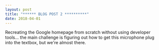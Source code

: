 ```yaml
---
layout: post
title: "****** BLOG POST 2 **********"
date: 2018-04-01
---
```


Recreating the Google homepage from scratch without using developer tools... the main challenge is figuring out how to get this microphone plug into the textbox, but we're almost there.